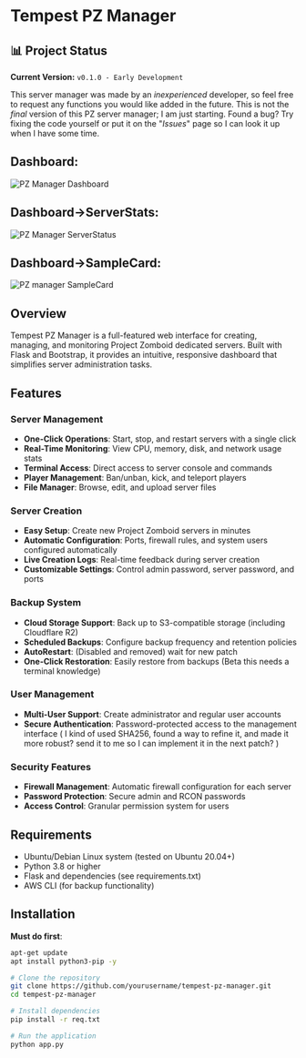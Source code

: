 # Tempest PZ Manager

## 📊 Project Status
**Current Version:** `v0.1.0 - Early Development`


This server manager was made by an _inexperienced_ developer, so feel free to request any functions you would like added in the future. 
This is not the _final_ version of this PZ server manager; I am just starting. 
Found a bug? Try fixing the code yourself or put it on the "_Issues_" page so I can look it up when I have some time.

## Dashboard:

![PZ Manager Dashboard](https://i.imgur.com/4vjzfT8.png)

## Dashboard->ServerStats:
![PZ Manager ServerStatus](https://i.imgur.com/gOSOxqA.png)

## Dashboard->SampleCard:
![PZ manager SampleCard](https://i.imgur.com/5e93Pff.png)

## Overview

Tempest PZ Manager is a full-featured web interface for creating, managing, and monitoring Project Zomboid dedicated servers. Built with Flask and Bootstrap, it provides an intuitive, responsive dashboard that simplifies server administration tasks.

## Features

### Server Management
- **One-Click Operations**: Start, stop, and restart servers with a single click
- **Real-Time Monitoring**: View CPU, memory, disk, and network usage stats
- **Terminal Access**: Direct access to server console and commands
- **Player Management**: Ban/unban, kick, and teleport players
- **File Manager**: Browse, edit, and upload server files

### Server Creation
- **Easy Setup**: Create new Project Zomboid servers in minutes
- **Automatic Configuration**: Ports, firewall rules, and system users configured automatically
- **Live Creation Logs**: Real-time feedback during server creation
- **Customizable Settings**: Control admin password, server password, and ports

### Backup System
- **Cloud Storage Support**: Back up to S3-compatible storage (including Cloudflare R2)
- **Scheduled Backups**: Configure backup frequency and retention policies
- **AutoRestart**: (Disabled and removed) wait for new patch
- **One-Click Restoration**: Easily restore from backups (Beta this needs a terminal knowledge)

### User Management
- **Multi-User Support**: Create administrator and regular user accounts
- **Secure Authentication**: Password-protected access to the management interface ( I kind of used SHA256, found a way to refine it, and made it more robust? send it to me so I can implement it in the next patch? )

### Security Features
- **Firewall Management**: Automatic firewall configuration for each server
- **Password Protection**: Secure admin and RCON passwords
- **Access Control**: Granular permission system for users

## Requirements

- Ubuntu/Debian Linux system (tested on Ubuntu 20.04+)
- Python 3.8 or higher
- Flask and dependencies (see requirements.txt)
- AWS CLI (for backup functionality)

## Installation

**Must do first**:
```bash
apt-get update
apt install python3-pip -y
```

```bash
# Clone the repository
git clone https://github.com/yourusername/tempest-pz-manager.git
cd tempest-pz-manager

# Install dependencies
pip install -r req.txt

# Run the application
python app.py
```
